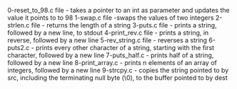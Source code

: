 0-reset_to_98.c file -  takes a pointer to an int as parameter and updates the value it points to to 98
1-swap.c file -swaps the values of two integers
2-strlen.c file - returns the length of a string
3-puts.c file -  prints a string, followed by a new line, to stdout
4-print_rev.c file -  prints a string, in reverse, followed by a new line
5-rev_string.c file - reverses a string
6-puts2.c - prints every other character of a string, starting with the first character, followed by a new line
7-puts_half.c - prints half of a string, followed by a new line
8-print_array.c - prints n elements of an array of integers, followed by a new line
9-strcpy.c - copies the string pointed to by src, including the terminating null byte (\0), to the buffer pointed to by dest
